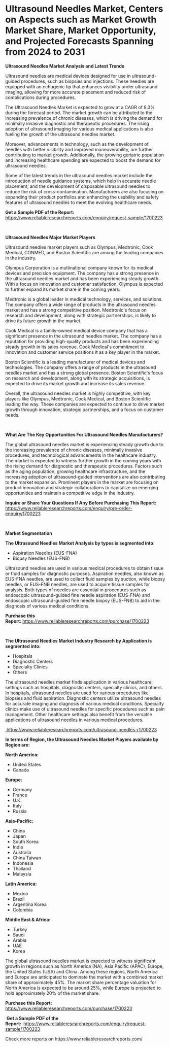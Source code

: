 <p><h1>Ultrasound Needles Market, Centers on Aspects such as Market Growth Market Share, Market Opportunity, and Projected Forecasts Spanning from 2024 to 2031</h1></p><p><strong>Ultrasound Needles Market Analysis and Latest Trends</strong></p>
<p><p>Ultrasound needles are medical devices designed for use in ultrasound-guided procedures, such as biopsies and injections. These needles are equipped with an echogenic tip that enhances visibility under ultrasound imaging, allowing for more accurate placement and reduced risk of complications during procedures.</p><p>The Ultrasound Needles Market is expected to grow at a CAGR of 8.3% during the forecast period. The market growth can be attributed to the increasing prevalence of chronic diseases, which is driving the demand for minimally invasive diagnostic and therapeutic procedures. The rising adoption of ultrasound imaging for various medical applications is also fueling the growth of the ultrasound needles market.</p><p>Moreover, advancements in technology, such as the development of needles with better visibility and improved maneuverability, are further contributing to market growth. Additionally, the growing geriatric population and increasing healthcare spending are expected to boost the demand for ultrasound needles.</p><p>Some of the latest trends in the ultrasound needles market include the introduction of needle guidance systems, which help in accurate needle placement, and the development of disposable ultrasound needles to reduce the risk of cross-contamination. Manufacturers are also focusing on expanding their product portfolios and enhancing the usability and safety features of ultrasound needles to meet the evolving healthcare needs.</p></p>
<p><strong>Get a Sample PDF of the Report:&nbsp;</strong> <a href="https://www.reliableresearchreports.com/enquiry/request-sample/1700223">https://www.reliableresearchreports.com/enquiry/request-sample/1700223</a></p>
<p>&nbsp;</p>
<p><strong>Ultrasound Needles Major Market Players</strong></p>
<p><p>Ultrasound needles market players such as Olympus, Medtronic, Cook Medical, CONMED, and Boston Scientific are among the leading companies in the industry. </p><p>Olympus Corporation is a multinational company known for its medical devices and precision equipment. The company has a strong presence in the ultrasound needles market and has been experiencing steady growth. With a focus on innovation and customer satisfaction, Olympus is expected to further expand its market share in the coming years.</p><p>Medtronic is a global leader in medical technology, services, and solutions. The company offers a wide range of products in the ultrasound needles market and has a strong competitive position. Medtronic's focus on research and development, along with strategic partnerships, is likely to drive its future growth in the market.</p><p>Cook Medical is a family-owned medical device company that has a significant presence in the ultrasound needles market. The company has a reputation for providing high-quality products and has been experiencing steady growth in its sales revenue. Cook Medical's commitment to innovation and customer service positions it as a key player in the market.</p><p>Boston Scientific is a leading manufacturer of medical devices and technologies. The company offers a range of products in the ultrasound needles market and has a strong global presence. Boston Scientific's focus on research and development, along with its strategic acquisitions, is expected to drive its market growth and increase its sales revenue.</p><p>Overall, the ultrasound needles market is highly competitive, with key players like Olympus, Medtronic, Cook Medical, and Boston Scientific leading the way. These companies are expected to continue to drive market growth through innovation, strategic partnerships, and a focus on customer needs.</p></p>
<p>&nbsp;</p>
<p><strong>What Are The Key Opportunities For Ultrasound Needles Manufacturers?</strong></p>
<p><p>The global ultrasound needles market is experiencing steady growth due to the increasing prevalence of chronic diseases, minimally invasive procedures, and technological advancements in the healthcare industry. The market is expected to witness further growth in the coming years with the rising demand for diagnostic and therapeutic procedures. Factors such as the aging population, growing healthcare infrastructure, and the increasing adoption of ultrasound-guided interventions are also contributing to the market expansion. Prominent players in the market are focusing on product innovation and strategic collaborations to capitalize on emerging opportunities and maintain a competitive edge in the industry.</p></p>
<p><strong>Inquire or Share Your Questions If Any Before Purchasing This Report:</strong> <a href="https://www.reliableresearchreports.com/enquiry/pre-order-enquiry/1700223">https://www.reliableresearchreports.com/enquiry/pre-order-enquiry/1700223</a></p>
<p>&nbsp;</p>
<p><strong>Market Segmentation</strong></p>
<p><strong>The Ultrasound Needles Market Analysis by types is segmented into:</strong></p>
<p><ul><li>Aspiration Needles (EUS-FNA)</li><li>Biopsy Needles (EUS-FNB)</li></ul></p>
<p><p>Ultrasound needles are used in various medical procedures to obtain tissue or fluid samples for diagnostic purposes. Aspiration needles, also known as EUS-FNA needles, are used to collect fluid samples by suction, while biopsy needles, or EUS-FNB needles, are used to acquire tissue samples for analysis. Both types of needles are essential in procedures such as endoscopic ultrasound-guided fine needle aspiration (EUS-FNA) and endoscopic ultrasound-guided fine needle biopsy (EUS-FNB) to aid in the diagnosis of various medical conditions.</p></p>
<p><strong>Purchase this Report:&nbsp;</strong><a href="https://www.reliableresearchreports.com/purchase/1700223">https://www.reliableresearchreports.com/purchase/1700223</a></p>
<p>&nbsp;</p>
<p><strong>The Ultrasound Needles Market Industry Research by Application is segmented into:</strong></p>
<p><ul><li>Hospitals</li><li>Diagnostic Centers</li><li>Specialty Clinics</li><li>Others</li></ul></p>
<p><p>The ultrasound needles market finds application in various healthcare settings such as hospitals, diagnostic centers, specialty clinics, and others. In hospitals, ultrasound needles are used for various procedures like biopsies and fluid aspiration. Diagnostic centers utilize ultrasound needles for accurate imaging and diagnosis of various medical conditions. Specialty clinics make use of ultrasound needles for specific procedures such as pain management. Other healthcare settings also benefit from the versatile applications of ultrasound needles in various medical procedures.</p></p>
<p><a href="https://www.reliableresearchreports.com/ultrasound-needles-r1700223">&nbsp;https://www.reliableresearchreports.com/ultrasound-needles-r1700223</a></p>
<p><strong>In terms of Region, the Ultrasound Needles Market Players available by Region are:</strong></p>
<p>
    <p> <strong> North America: </strong>
        <ul>
            <li>United States</li>
            <li>Canada</li>
        </ul>
        </p> 
    <p> <strong> Europe: </strong>
        <ul>
            <li>Germany</li>
            <li>France</li>
            <li>U.K.</li>
            <li>Italy</li>
            <li>Russia</li>
        </ul>
        </p> 
    <p> <strong> Asia-Pacific: </strong>
        <ul>
            <li>China</li>
            <li>Japan</li>
            <li>South Korea</li>
            <li>India</li>
            <li>Australia</li>
            <li>China Taiwan</li>
            <li>Indonesia</li>
            <li>Thailand</li>
            <li>Malaysia</li>
        </ul>
        </p> 
    <p> <strong> Latin America: </strong>
        <ul>
            <li>Mexico</li>
            <li>Brazil</li>
            <li>Argentina Korea</li>
            <li>Colombia</li>
        </ul>
        </p> 
    <p> <strong> Middle East & Africa: </strong>
        <ul>
            <li>Turkey</li>
            <li>Saudi</li>
            <li>Arabia</li>
            <li>UAE</li>
            <li>Korea</li>
        </ul>
    </p>
    </p>
<p><p>The global ultrasound needles market is expected to witness significant growth in regions such as North America (NA), Asia Pacific (APAC), Europe, the United States (USA) and China. Among these regions, North America and Europe are anticipated to dominate the market with a combined market share of approximately 45%. The market share percentage valuation for North America is expected to be around 25%, while Europe is projected to hold approximately 20% of the market share.</p></p>
<p><strong>Purchase this Report: </strong><a href="https://www.reliableresearchreports.com/purchase/1700223">https://www.reliableresearchreports.com/purchase/1700223</a></p>
<p>&nbsp;<strong>Get a Sample PDF of the Report:&nbsp;&nbsp;</strong><a href="https://www.reliableresearchreports.com/enquiry/request-sample/1700223">https://www.reliableresearchreports.com/enquiry/request-sample/1700223</a></p>
<p><strong></strong></p>
<p>Check more reports on https://www.reliableresearchreports.com/</p>